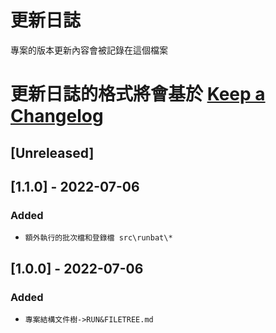 # 更新日誌

專案的版本更新內容會被記錄在這個檔案

更新日誌的格式將會基於 [Keep a Changelog](http://keepachangelog.com/en/1.0.0/)
==============================================================================
## [Unreleased]

## [1.1.0] - 2022-07-06
### Added
- `額外執行的批次檔和登錄檔 src\runbat\*`
	
	
## [1.0.0] - 2022-07-06
### Added
- `專案結構文件樹->RUN&FILETREE.md`



